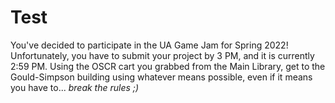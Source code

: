 # Test #
You've decided to participate in the UA Game Jam for Spring 2022! Unfortunately, you have to submit your project by 3 PM, and it is currently 2:59 PM. Using the OSCR cart you grabbed from the Main Library, get to the Gould-Simpson building using whatever means possible, even if it means you have to... _break the rules ;)_
